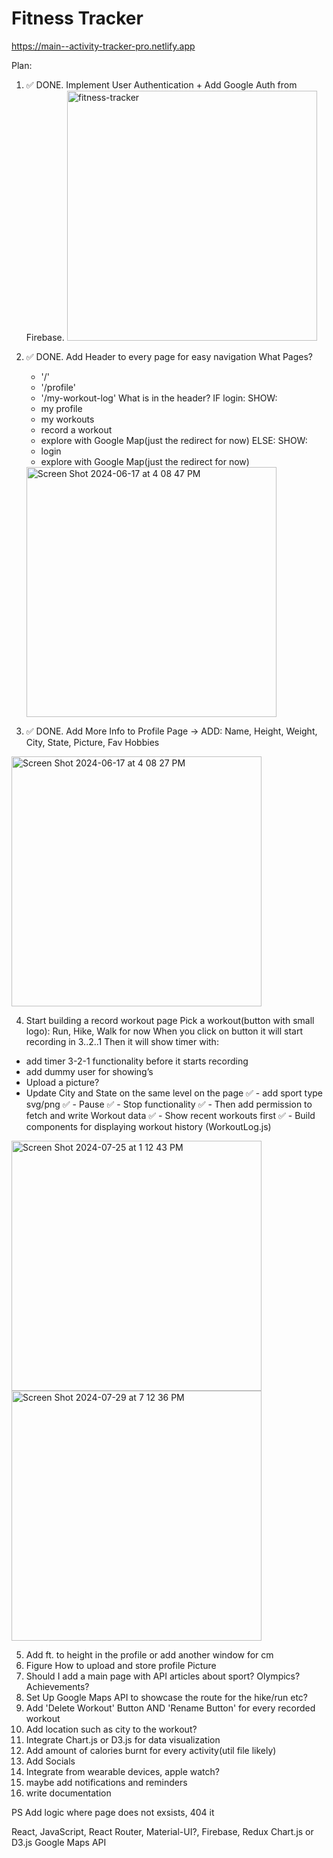 # Fitness Tracker
https://main--activity-tracker-pro.netlify.app

Plan:

1. ✅ DONE. Implement User Authentication + Add Google Auth from Firebase.
   <img width="400" alt="fitness-tracker" src="https://github.com/catherinekomi/fitness-tracker/assets/64502672/03d5ee8d-ffb3-4905-a76e-9665877ba85d">

2. ✅ DONE. Add Header to every page for easy navigation
   What Pages?

   - '/'
   - '/profile'
   - '/my-workout-log'
     What is in the header?
     IF login:
     SHOW:
   - my profile
   - my workouts
   - record a workout
   - explore with Google Map(just the redirect for now)
     ELSE:
     SHOW:
   - login
   - explore with Google Map(just the redirect for now)

   <img width="400" alt="Screen Shot 2024-06-17 at 4 08 47 PM" src="https://github.com/catherinekomi/fitness-tracker/assets/64502672/f813995f-9e52-4e45-990f-67b9a3bb6f95">

3. ✅ DONE. Add More Info to Profile Page ->
   ADD:
   Name, Height, Weight, City, State, Picture,
   Fav Hobbies
<img width="400" alt="Screen Shot 2024-06-17 at 4 08 27 PM" src="https://github.com/catherinekomi/fitness-tracker/assets/64502672/026a409b-af2e-4a61-b6ee-52b52ebf4222">

4. Start building a record workout page
   Pick a workout(button with small logo): Run, Hike, Walk for now
   When you click on button it will start recording in 3..2..1
   Then it will show timer with:

- add timer 3-2-1 functionality before it starts recording
- add dummy user for showing’s
- Upload a picture?
- Update City and State on the same level on the page
✅ - add sport type svg/png
✅ - Pause
✅ - Stop functionality 
✅ - Then add permission to fetch and write Workout data
✅ - Show recent workouts first
✅ - Build components for displaying workout history (WorkoutLog.js)
<img width="400" alt="Screen Shot 2024-07-25 at 1 12 43 PM" src="https://github.com/user-attachments/assets/1a886456-6d4e-4ed7-863a-4d495862a54f">
<img width="400" alt="Screen Shot 2024-07-29 at 7 12 36 PM" src="https://github.com/user-attachments/assets/884d8b83-cd1a-42a3-931c-b5221d1ffcaf">

5. Add ft. to height in the profile or add another window for cm
6. Figure How to upload and store profile Picture
7. Should I add a main page with API articles about sport? Olympics? Achievements?
8. Set Up Google Maps API to showcase the route for the hike/run etc?
9. Add 'Delete Workout' Button AND 'Rename Button' for every recorded workout
10. Add location such as city to the workout?
11. Integrate Chart.js or D3.js for data visualization
12. Add amount of calories burnt for every activity(util file likely)
13. Add Socials
14. Integrate from wearable devices, apple watch?
15. maybe add notifications and reminders
16. write documentation

PS
Add logic where page does not exsists, 404 it

React, JavaScript, React Router, Material-UI?, Firebase, Redux
Chart.js or D3.js
Google Maps API
